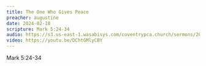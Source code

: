 ```yaml
---
title: The One Who Gives Peace
preacher: augustine
date: 2024-02-18
scripture: Mark 5:24-34
audio: https://s3.us-east-1.wasabisys.com/coventrypca.church/sermons/2024.02.18A%20The%20One%20Who%20Gives%20Peace%20-%20David%20Augustine.mp3
video: https://youtu.be/DChtGMlyCBY
---
```

Mark 5:24-34